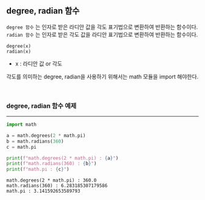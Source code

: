 
## degree, radian 함수


`degree 함수` 는 인자로 받은 라디안 값을 각도 표기법으로 변환하여 반환하는 함수이다.
`radian 함수` 는 인자로 받은 각도 값을 라디안 표기법으로 변환하여 반환하는 함수이다.


```text
degree(x)
radian(x)
```

- x : 라디안 값 or 각도 

각도를 의미하는 degree, radian을 사용하기 위해서는 math 모듈을 import 해야한다.

<br>

### degree, radian 함수 예제
---


```python
import math

a = math.degrees(2 * math.pi) 
b = math.radians(360)  
c = math.pi

print(f"math.degrees(2 * math.pi) : {a}")
print(f"math.radians(360) : {b}")
print(f"math.pi : {c}")
```
```text
math.degrees(2 * math.pi) : 360.0
math.radians(360) : 6.283185307179586
math.pi : 3.141592653589793
```
